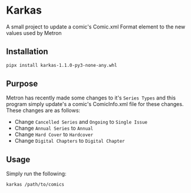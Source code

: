 # Karkas

A small project to update a comic's Comic.xml Format element to the new values used by Metron

## Installation

```bash
pipx install karkas-1.1.0-py3-none-any.whl
```

## Purpose

Metron has recently made some changes to it's `Series Types` and this program simply update's a comic's ComicInfo.xml 
file for these changes. These changes are as follows:
- Change `Cancelled Series` and `Ongoing` to `Single Issue`
- Change `Annual Series` to `Annual`
- Change `Hard Cover` to `Hardcover`
- Change `Digital Chapters` to `Digital Chapter`

## Usage

Simply run the following:
```bash
karkas /path/to/comics
```
